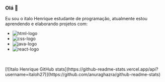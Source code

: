 ### Olá :wave:

Eu sou o italo Henrique estudante de programação, atualmente estou aprendendo e elaborando projetos com:
<br>
- <img src="https://img.shields.io/badge/HTML5-E34F26?style=for-the-badge&logo=html5&logoColor=white" alt="html-logo"/>
- <img src="https://img.shields.io/badge/CSS3-1572B6?style=for-the-badge&logo=css3&logoColor=white" alt="css-logo"/>
- <img src="https://img.shields.io/badge/Java-ED8B00?style=for-the-badge&logo=openjdk&logoColor=white" alt="java-logo"/>
- <img src="https://img.shields.io/badge/React-20232A?style=for-the-badge&logo=react&logoColor=61DAFB" alt="react-logo"/>
 <br>
 <br>
[![Italo Henrique GitHub stats](https://github-readme-stats.vercel.app/api?username=italoh27)](https://github.com/anuraghazra/github-readme-stats)





